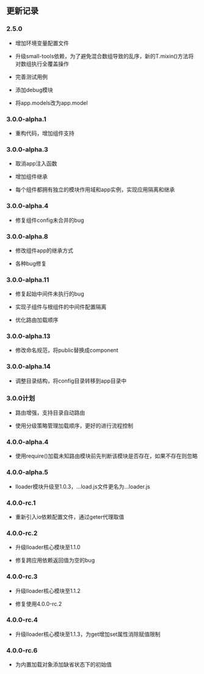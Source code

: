 ## 更新记录

### 2.5.0

* 增加环境变量配置文件

* 升级small-tools依赖，为了避免混合数组导致的乱序，新的T.mixin()方法将对数组执行全覆盖操作

* 完善测试用例

* 添加debug模块

* 将app.models改为app.model

### 3.0.0-alpha.1

* 重构代码，增加组件支持

### 3.0.0-alpha.3

* 取消app注入函数

* 增加组件继承

* 每个组件都拥有独立的模块作用域和app实例，实现应用隔离和继承

### 3.0.0-alpha.4

* 修复组件config未合并的bug


### 3.0.0-alpha.8

* 修改组件app的继承方式

* 各种bug修复

### 3.0.0-alpha.11

* 修复起始中间件未执行的bug

* 实现子组件与根组件的中间件配置隔离

* 优化路由加载顺序

### 3.0.0-alpha.13

* 修改命名规范，将public替换成component

### 3.0.0-alpha.14

* 调整目录结构，将config目录转移到app目录中

### 3.0.0计划

* 路由增强，支持目录自动路由

* 使用分级策略管理加载顺序，更好的进行流程控制

### 4.0.0-alpha.4

* 使用require()加载未知路由模块前先判断该模块是否存在，如果不存在则忽略

### 4.0.0-alpha.5

* lloader模块升级至1.0.3，...load.js文件更名为...loader.js

### 4.0.0-rc.1

* 重新引入io依赖配置文件，通过geter代理取值

### 4.0.0-rc.2

* 升级lloader核心模块至1.1.0

* 修复跨应用依赖返回值为空的bug

### 4.0.0-rc.3

* 升级lloader核心模块至1.1.2

* 修复使用4.0.0-rc.2

### 4.0.0-rc.4

* 升级lloader核心模块至1.1.3，为get增加set属性消除赋值限制

### 4.0.0-rc.6

* 为内置加载对象添加缺省状态下的初始值